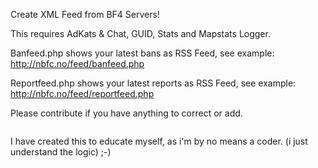 Create XML Feed from BF4 Servers!

This requires AdKats & Chat, GUID, Stats and Mapstats Logger.

Banfeed.php shows your latest bans as RSS Feed, see example: http://nbfc.no/feed/banfeed.php

Reportfeed.php shows your latest reports as RSS Feed, see example: http://nbfc.no/feed/reportfeed.php

Please contribute if you have anything to correct or add.


<img src="http://i.imgur.com/jyjt653.png" alt="">

I have created this to educate myself, as i'm by no means a coder. (i just understand the logic) ;-)
